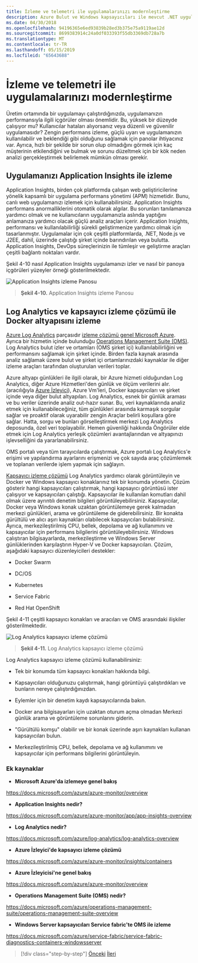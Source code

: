 ```yaml
---
title: İzleme ve telemetri ile uygulamalarınızı modernleştirme
description: Azure Bulut ve Windows kapsayıcıları ile mevcut .NET uygulamalarını modernleştirme | İzleme ve telemetri ile uygulamalarınızı modernleştirin
ms.date: 04/30/2018
ms.openlocfilehash: 94196365e6ed93839b28ed3b375e75a9119ae12d
ms.sourcegitcommit: 8699383914c24a0df033393f55db3369db728a7b
ms.translationtype: MT
ms.contentlocale: tr-TR
ms.lasthandoff: 05/15/2019
ms.locfileid: "65643688"
---
```

# <a name="modernize-your-apps-with-monitoring-and-telemetry"></a>İzleme ve telemetri ile uygulamalarınızı modernleştirme

Üretim ortamında bir uygulamayı çalıştırdığınızda, uygulamanızın performansıyla ilgili içgörüler olması önemlidir. Bu, yüksek bir düzeyde çalışıyor mu? Kullanıcılar hataları alıyorsanız veya düzenli ve güvenilir uygulamasıdır? Zengin performans izleme, güçlü uyarı ve uygulamanızın kullanılabilir ve beklendiği gibi olduğunu sağlamak için panolar ihtiyacınız var. Ayrıca, hızlı bir şekilde bir sorun olup olmadığını görmek için kaç müşterinin etkilendiğini ve bulmak ve sorunu düzeltmek için bir kök neden analizi gerçekleştirmek belirlemek mümkün olması gerekir.

## <a name="monitor-your-application-with-application-insights"></a>Uygulamanızı Application Insights ile izleme

Application Insights, birden çok platformda çalışan web geliştiricilerine yönelik kapsamlı bir uygulama performans yönetimi (APM) hizmetidir. Bunu, canlı web uygulamanızı izlemek için kullanabilirsiniz. Application Insights performans anormalliklerini otomatik olarak algılar. Bu sorunları tanılamanıza yardımcı olmak ve ne kullanıcıların uygulamanızla aslında yaptığını anlamanıza yardımcı olacak güçlü analiz araçları içerir. Application Insights, performansı ve kullanılabilirliği sürekli geliştirmenize yardımcı olmak için tasarlanmıştır. Uygulamalar için çok çeşitli platformlarda, .NET, Node.js ve J2EE, dahil, üzerinde çalıştığı şirket içinde barındırılan veya bulutta. Application Insights, DevOps süreçlerinizin ile tümleşir ve geliştirme araçları çeşitli bağlantı noktaları vardır.

Şekil 4-10 nasıl Application Insights uygulamanızı izler ve nasıl bir panoya içgörüleri yüzeyler örneği gösterilmektedir.

![Application Insights izleme Panosu](./media/image10.png)

> **Şekil 4-10.** Application Insights izleme Panosu

## <a name="monitor-your-docker-infrastructure-with-log-analytics-and-its-container-monitoring-solution"></a>Log Analytics ve kapsayıcı izleme çözümü ile Docker altyapısını izleme

[Azure Log Analytics](https://docs.microsoft.com/azure/log-analytics/log-analytics-overview) parçasıdır [izleme çözümü genel Microsoft Azure](https://docs.microsoft.com/azure/monitoring-and-diagnostics/monitoring-overview). Ayrıca bir hizmetin içinde bulunduğu [Operations Management Suite (OMS)](https://docs.microsoft.com/azure/operations-management-suite/operations-management-suite-overview). Log Analytics bulut izler ve ortamları (OMS şirket içi) kullanılabilirliğini ve performansını sağlamak için şirket içinde. Birden fazla kaynak arasında analiz sağlamak üzere bulut ve şirket içi ortamlarınızdaki kaynaklar ile diğer izleme araçları tarafından oluşturulan verileri toplar.

Azure altyapı günlükleri ile ilgili olarak, bir Azure hizmeti olduğundan Log Analytics, diğer Azure Hizmetleri'den günlük ve ölçüm verilerini alır. (aracılığıyla [Azure İzleyici](https://docs.microsoft.com/azure/monitoring-and-diagnostics/monitoring-overview-azure-monitor)), Azure Vm'leri, Docker kapsayıcıları ve şirket içinde veya diğer bulut altyapıları. Log Analytics, esnek bir günlük araması ve bu veriler üzerinde analiz out-hazır sunar. Bu, veri kaynaklarında analiz etmek için kullanabileceğiniz, tüm günlükleri arasında karmaşık sorgular sağlar ve proaktif olarak uyarabilir zengin Araçlar belirli koşullara göre sağlar. Hatta, sorgu ve bunları görselleştirmek merkezi Log Analytics deposunda, özel veri toplayabilir. Hemen güvenliği hakkında Öngörüler elde etmek için Log Analytics yerleşik çözümleri avantajlarından ve altyapınızı işlevselliğini da yararlanabilirsiniz.

OMS portalı veya tüm tarayıcılarda çalıştırmak, Azure portalı Log Analytics'e erişimi ve yapılandırma ayarlarını erişmenizi ve çok sayıda araç çözümlemek ve toplanan verilerde işlem yapmak için sağlayın.

[Kapsayıcı izleme çözümü](https://docs.microsoft.com/azure/log-analytics/log-analytics-containers) Log Analytics yardımcı olarak görüntüleyin ve Docker ve Windows kapsayıcı konaklarınız tek bir konumda yönetin. Çözüm gösterir hangi kapsayıcıları çalıştırmak, hangi kapsayıcı görüntüsü ister çalışıyor ve kapsayıcıları çalıştığı. Kapsayıcılar ile kullanılan komutları dahil olmak üzere ayrıntılı denetim bilgileri görüntüleyebilirsiniz. Kapsayıcılar, Docker veya Windows konak uzaktan görüntülemeye gerek kalmadan merkezi günlükleri, arama ve görüntüleme de giderebilirsiniz. Bir konakta gürültülü ve alıcı aşırı kaynakları olabilecek kapsayıcıları bulabilirsiniz. Ayrıca, merkezileştirilmiş CPU, bellek, depolama ve ağ kullanımını ve kapsayıcılar için performans bilgilerini görüntüleyebilirsiniz. Windows çalıştıran bilgisayarlarda, merkezileştirme ve Windows Server günlüklerinden karşılaştırın Hyper-V ve Docker kapsayıcıları. Çözüm, aşağıdaki kapsayıcı düzenleyicileri destekler:

- Docker Swarm

- DC/OS

- Kubernetes

- Service Fabric

- Red Hat OpenShift

Şekil 4-11 çeşitli kapsayıcı konakları ve aracıları ve OMS arasındaki ilişkiler gösterilmektedir.

![Log Analytics kapsayıcı izleme çözümü](./media/image11.png)

> **Şekil 4-11.** Log Analytics kapsayıcı izleme çözümü

Log Analytics kapsayıcı izleme çözümü kullanabilirsiniz:

- Tek bir konumda tüm kapsayıcı konakları hakkında bilgi.

- Kapsayıcıları olduğunuzu çalıştırmak, hangi görüntüyü çalıştırdıkları ve bunların nereye çalıştırdığınızdan.

- Eylemler için bir denetim kaydı kapsayıcılarında bakın.

- Docker ana bilgisayarları için uzaktan oturum açma olmadan Merkezi günlük arama ve görüntüleme sorunlarını giderin.

- "Gürültülü komşu" olabilir ve bir konak üzerinde aşırı kaynakları kullanan kapsayıcıları bulun.

- Merkezileştirilmiş CPU, bellek, depolama ve ağ kullanımını ve kapsayıcılar için performans bilgilerini görüntüleyin.

### <a name="additional-resources"></a>Ek kaynaklar

- **Microsoft Azure'da izlemeye genel bakış**

<https://docs.microsoft.com/azure/azure-monitor/overview>

- **Application Insights nedir?**

<https://docs.microsoft.com/azure/azure-monitor/app/app-insights-overview>

- **Log Analytics nedir?**

<https://docs.microsoft.com/azure/log-analytics/log-analytics-overview>

- **Azure İzleyici'de kapsayıcı izleme çözümü**

<https://docs.microsoft.com/azure/azure-monitor/insights/containers>

- **Azure İzleyicisi'ne genel bakış**

<https://docs.microsoft.com/azure/azure-monitor/overview>

- **Operations Management Suite (OMS) nedir?**

<https://docs.microsoft.com/azure/operations-management-suite/operations-management-suite-overview>

- **Windows Server kapsayıcıları Service fabric'te OMS ile izleme**

<https://docs.microsoft.com/azure/service-fabric/service-fabric-diagnostics-containers-windowsserver>

>[!div class="step-by-step"]
>[Önceki](build-resilient-services-ready-for-the-cloud-embrace-transient-failures-in-the-cloud.md)
>[İleri](modernize-your-apps-lifecycle-with-ci-cd-pipelines-and-devops-tools-in-the-cloud.md)
